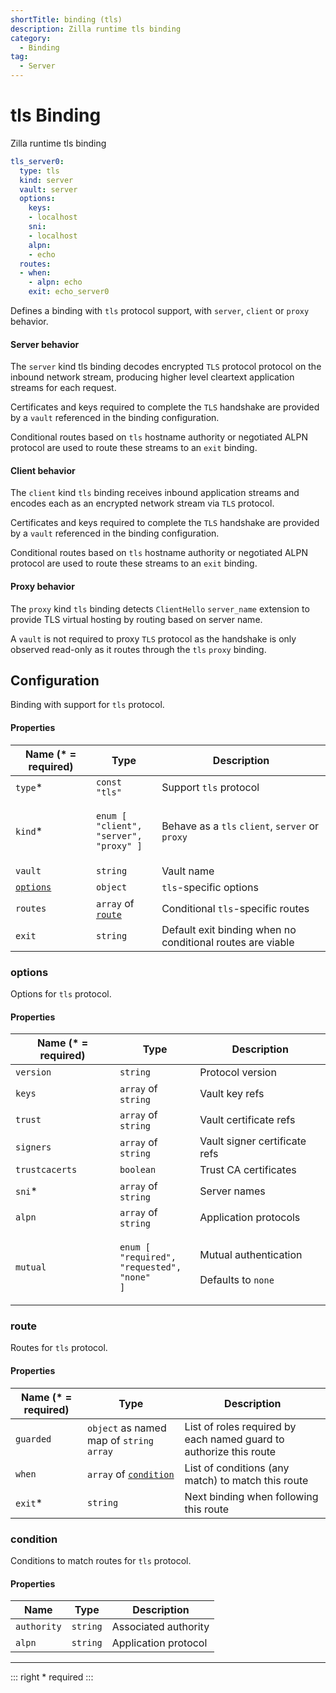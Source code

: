 ```yaml
---
shortTitle: binding (tls)
description: Zilla runtime tls binding
category:
  - Binding
tag:
  - Server
---
```


# tls Binding

Zilla runtime tls binding

```yaml {2}
tls_server0:
  type: tls
  kind: server
  vault: server
  options:
    keys:
    - localhost
    sni:
    - localhost
    alpn:
    - echo
  routes:
  - when:
    - alpn: echo
    exit: echo_server0
```

Defines a binding with `tls` protocol support, with `server`, `client` or `proxy` behavior.

#### Server behavior

The `server` kind tls binding decodes encrypted `TLS` protocol protocol on the inbound network stream, producing higher level cleartext application streams for each request.

Certificates and keys required to complete the `TLS` handshake are provided by a `vault` referenced in the binding configuration.

Conditional routes based on `tls` hostname authority or negotiated ALPN protocol are used to route these streams to an `exit` binding.

#### Client behavior

The `client` kind `tls` binding receives inbound application streams and encodes each as an encrypted network stream via `TLS` protocol.

Certificates and keys required to complete the `TLS` handshake are provided by a `vault` referenced in the binding configuration.

Conditional routes based on `tls` hostname authority or negotiated ALPN protocol are used to route these streams to an `exit` binding.

#### Proxy behavior

The `proxy` kind `tls` binding detects `ClientHello` `server_name` extension to provide TLS virtual hosting by routing based on server name.

A `vault` is not required to proxy `TLS` protocol as the handshake is only observed read-only as it routes through the `tls` `proxy` binding.

## Configuration

Binding with support for `tls` protocol.

#### Properties

| Name (\* = required)                | Type                                                                                                           | Description                                                |
| ----------------------------------- | -------------------------------------------------------------------------------------------------------------- | ---------------------------------------------------------- |
| `type`\*                            | `const "tls"`                                                                                                  | Support `tls` protocol                                     |
| `kind`\*                            | <p><code>enum [</code><br>  <code>"client",</code><br>  <code>"server",</code><br>  <code>"proxy" ]</code></p> | Behave as a `tls` `client`, `server` or `proxy`            |
| `vault`                             | `string`                                                                                                       | Vault name                                                 |
| [`options`](binding-tls.md#options) | `object`                                                                                                       | `tls`-specific options                                     |
| `routes`                            | `array` of [`route`](binding-tls.md#route)                                                                     | Conditional `tls`-specific routes                          |
| `exit`                              | `string`                                                                                                       | Default exit binding when no conditional routes are viable |

### options

Options for `tls` protocol.

#### Properties

| Name (\* = required) | Type                                                                                                                               | Description                                                       |
| -------------------- | ---------------------------------------------------------------------------------------------------------------------------------- | ----------------------------------------------------------------- |
| `version`            | `string`                                                                                                                           | Protocol version                                                  |
| `keys`               | `array` of `string`                                                                                                                | Vault key refs                                                    |
| `trust`              | `array` of `string`                                                                                                                | Vault certificate refs                                            |
| `signers`            | `array` of `string`                                                                                                                | Vault signer certificate refs                                     |
| `trustcacerts`       | `boolean`                                                                                                                          | Trust CA certificates                                             |
| `sni`\*              | `array` of `string`                                                                                                                | Server names                                                      |
| `alpn`               | `array` of `string`                                                                                                                | Application protocols                                             |
| `mutual`             | <p><code>enum [</code><br>  <code>"required",</code><br>  <code>"requested",</code><br>  <code>"none"</code><br><code>]</code></p> | <p>Mutual authentication<br><br>Defaults to <code>none</code></p> |

### route

Routes for `tls` protocol.

#### Properties

| Name (\* = required) | Type                                                 | Description                                                        |
| -------------------- | ---------------------------------------------------- | ------------------------------------------------------------------ |
| `guarded`            | `object` as named map of `string` `array`            | List of roles required by each named guard to authorize this route |
| `when`               | `array` of [`condition`](binding-tls.md#condition) | List of conditions (any match) to match this route                 |
| `exit`\*             | `string`                                             | Next binding when following this route                             |

### condition

Conditions to match routes for `tls` protocol.

#### Properties

| Name        | Type     | Description          |
| ----------- | -------- | -------------------- |
| `authority` | `string` | Associated authority |
| `alpn`      | `string` | Application protocol |

---

::: right
\* required
:::
